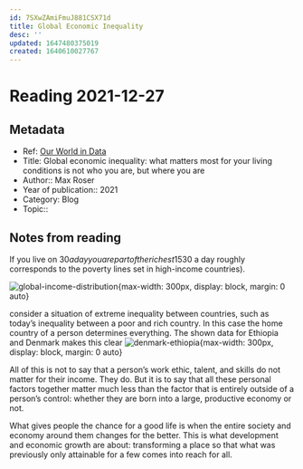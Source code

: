 ```yaml
---
id: 7SXwZAmiFmuJ881CSX71d
title: Global Economic Inequality
desc: ''
updated: 1647480375019
created: 1640610027767
---
```

# Reading 2021-12-27

## Metadata

- Ref: [Our World in Data](https://ourworldindata.org/global-economic-inequality-introduction)
- Title: Global economic inequality: what matters most for your living conditions is not who you are, but where you are
- Author:: Max Roser
- Year of publication:: 2021
- Category: Blog
- Topic:: 

## Notes from reading

If you live on $30 a day you are part of the richest 15% of the world ($30 a day roughly corresponds to the poverty lines set in high-income countries).

![global-income-distribution](https://ourworldindata.org/uploads/2021/12/linear-axis_global-distribution-2048x1756.png){max-width: 300px, display: block, margin: 0 auto}

consider a situation of extreme inequality between countries, such as today’s inequality between a poor and rich country. In this case the home country of a person determines everything. The shown data for Ethiopia and Denmark makes this clear
![denmark-ethiopia](https://ourworldindata.org/uploads/2021/11/simple-Incomes-poor-and-rich-country-Ethiopia-vs-Denmark-2018-800x125.png){max-width: 300px, display: block, margin: 0 auto}

All of this is not to say that a person’s work ethic, talent, and skills do not matter for their income. They do. But it is to say that all these personal factors together matter much less than the factor that is entirely outside of a person’s control: whether they are born into a large, productive economy or not.

What gives people the chance for a good life is when the entire society and economy around them changes for the better. This is what development and economic growth are about: transforming a place so that what was previously only attainable for a few comes into reach for all.

